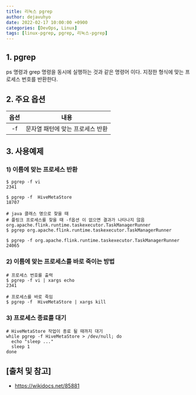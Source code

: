 ```yaml
---
title: 리눅스 pgrep
author: dejavuhyo
date: 2022-02-17 10:00:00 +0900
categories: [DevOps, Linux]
tags: [linux-pgrep, pgrep, 리눅스-pgrep]
---
```


## 1. pgrep
ps 명령과 grep 명령을 동시에 실행하는 것과 같은 명령어 이다. 지정한 형식에 맞는 프로세스 번호를 반환한다.

## 2. 주요 옵션

| 옵션 | 내용 |
|:---:|:---:|
| -f | 문자열 패턴에 맞는 프로세스 반환 |

## 3. 사용예제

### 1) 이름에 맞는 프로세스 반환

```shell
$ pgrep -f vi
2341

$ pgrep -f  HiveMetaStore
18707

# java 클래스 명으로 찾을 때 
# 플링크 프로세스를 찾을 때 -f옵션 이 없으면 결과가 나타나지 않음 org.apache.flink.runtime.taskexecutor.TaskManagerRunner
$ pgrep org.apache.flink.runtime.taskexecutor.TaskManagerRunner

$ pgrep -f org.apache.flink.runtime.taskexecutor.TaskManagerRunner
24065
```

### 2) 이름에 맞는 프로세스를 바로 죽이는 방법

```shell
# 프로세스 번호를 출력
$ pgrep -f vi | xargs echo
2341

# 프로세스를 바로 죽임 
$ pgrep -f  HiveMetaStore | xargs kill
```

### 3) 프로세스 종료를 대기

```shell
# HiveMetaStore 작업이 종료 될 때까지 대기
while pgrep -f HiveMetaStore > /dev/null; do
  echo "sleep ..."
  sleep 1
done
```

## [출처 및 참고]
* <https://wikidocs.net/85881>

